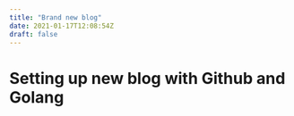 ```yaml
---
title: "Brand new blog"
date: 2021-01-17T12:08:54Z
draft: false
---
```

# Setting up new blog with Github and Golang

